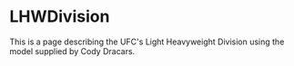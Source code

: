 LHWDivision
===========

This is a page describing the UFC's Light Heavyweight Division using the model supplied by Cody Dracars.
